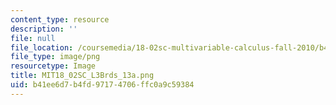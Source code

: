 ```yaml
---
content_type: resource
description: ''
file: null
file_location: /coursemedia/18-02sc-multivariable-calculus-fall-2010/b41ee6d7b4fd97174706ffc0a9c59384_MIT18_02SC_L3Brds_13a.png
file_type: image/png
resourcetype: Image
title: MIT18_02SC_L3Brds_13a.png
uid: b41ee6d7-b4fd-9717-4706-ffc0a9c59384
---
```

